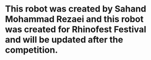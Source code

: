 
#

<h1>
  This robot was created by Sahand Mohammad Rezaei and this robot was created for Rhinofest Festival and will be updated after the competition.</h1>

#
